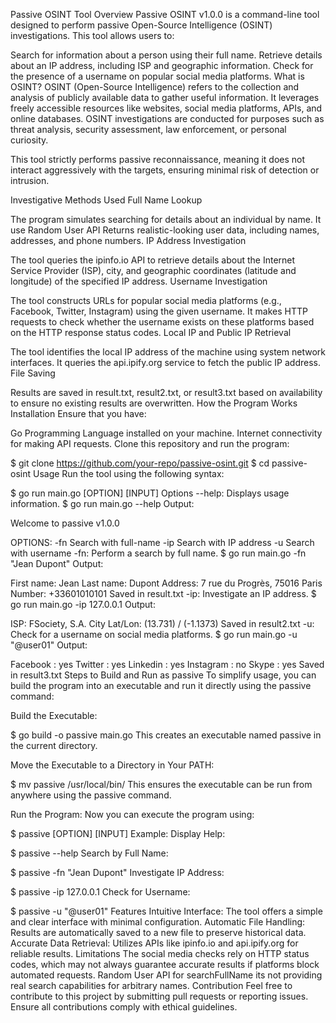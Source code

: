 Passive OSINT Tool
Overview
Passive OSINT v1.0.0 is a command-line tool designed to perform passive Open-Source Intelligence (OSINT) investigations. This tool allows users to:

Search for information about a person using their full name.
Retrieve details about an IP address, including ISP and geographic information.
Check for the presence of a username on popular social media platforms.
What is OSINT?
OSINT (Open-Source Intelligence) refers to the collection and analysis of publicly available data to gather useful information. It leverages freely accessible resources like websites, social media platforms, APIs, and online databases. OSINT investigations are conducted for purposes such as threat analysis, security assessment, law enforcement, or personal curiosity.

This tool strictly performs passive reconnaissance, meaning it does not interact aggressively with the targets, ensuring minimal risk of detection or intrusion.

Investigative Methods Used
Full Name Lookup

The program simulates searching for details about an individual by name. It use Random User API Returns realistic-looking user data, including names, addresses, and phone numbers.
IP Address Investigation

The tool queries the ipinfo.io API to retrieve details about the Internet Service Provider (ISP), city, and geographic coordinates (latitude and longitude) of the specified IP address.
Username Investigation

The tool constructs URLs for popular social media platforms (e.g., Facebook, Twitter, Instagram) using the given username.
It makes HTTP requests to check whether the username exists on these platforms based on the HTTP response status codes.
Local IP and Public IP Retrieval

The tool identifies the local IP address of the machine using system network interfaces.
It queries the api.ipify.org service to fetch the public IP address.
File Saving

Results are saved in result.txt, result2.txt, or result3.txt based on availability to ensure no existing results are overwritten.
How the Program Works
Installation
Ensure that you have:

Go Programming Language installed on your machine.
Internet connectivity for making API requests.
Clone this repository and run the program:

$ git clone https://github.com/your-repo/passive-osint.git
$ cd passive-osint
Usage
Run the tool using the following syntax:

$ go run main.go [OPTION] [INPUT]
Options
--help: Displays usage information.
$ go run main.go --help
Output:

Welcome to passive v1.0.0

OPTIONS:
    -fn         Search with full-name
    -ip         Search with IP address
    -u          Search with username
-fn: Perform a search by full name.
$ go run main.go -fn "Jean Dupont"
Output:

First name: Jean
Last name: Dupont
Address: 7 rue du Progrès, 75016 Paris
Number: +33601010101
Saved in result.txt
-ip: Investigate an IP address.
$ go run main.go -ip 127.0.0.1
Output:

ISP: FSociety, S.A.
City Lat/Lon: (13.731) / (-1.1373)
Saved in result2.txt
-u: Check for a username on social media platforms.
$ go run main.go -u "@user01"
Output:

Facebook : yes
Twitter : yes
Linkedin : yes
Instagram : no
Skype : yes
Saved in result3.txt
Steps to Build and Run as passive
To simplify usage, you can build the program into an executable and run it directly using the passive command:

Build the Executable:

$ go build -o passive main.go
This creates an executable named passive in the current directory.

Move the Executable to a Directory in Your PATH:

$ mv passive /usr/local/bin/
This ensures the executable can be run from anywhere using the passive command.

Run the Program: Now you can execute the program using:

$ passive [OPTION] [INPUT]
Example:
Display Help:

$ passive --help
Search by Full Name:

$ passive -fn "Jean Dupont"
Investigate IP Address:

$ passive -ip 127.0.0.1
Check for Username:

$ passive -u "@user01"
Features
Intuitive Interface: The tool offers a simple and clear interface with minimal configuration.
Automatic File Handling: Results are automatically saved to a new file to preserve historical data.
Accurate Data Retrieval: Utilizes APIs like ipinfo.io and api.ipify.org for reliable results.
Limitations
The social media checks rely on HTTP status codes, which may not always guarantee accurate results if platforms block automated requests.
Random User API for searchFullName its not providing real search capabilities for arbitrary names.
Contribution
Feel free to contribute to this project by submitting pull requests or reporting issues. Ensure all contributions comply with ethical guidelines.